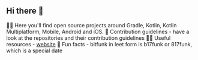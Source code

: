 ## Hi there 👋


🙋‍♀️ Here you'll find open source projects around Gradle, Kotlin, Kotlin Multiplatform, Mobile, Android and iOS.
🌈 Contribution guidelines - have a look at the repositories and their contribution guidelines
👩‍💻 Useful resources - [website](https://bitfunk.eu)
🍿 Fun facts - bitfunk in leet form is b17funk or 817funk, which is a special date
